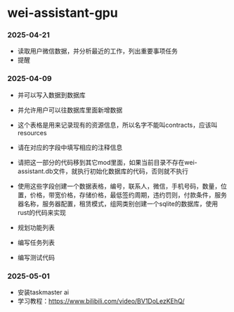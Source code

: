 # wei-assistant-gpu

### 2025-04-21

- 读取用户微信数据，并分析最近的工作，列出重要事项任务
- 提醒


### 2025-04-09
- 并可以写入数据到数据库
- 并允许用户可以往数据库里面新增数据
- 这个表格是用来记录现有的资源信息，所以名字不能叫contracts，应该叫resources
- 请在对应的字段中填写相应的注释信息
- 请把这一部分的代码移到其它mod里面，如果当前目录不存在wei-assistant.db文件，就执行初始化数据库的代码，否则就不执行
- 使用这些字段创建一个数据表格，编号，联系人，微信，手机号码，数量，位置，价格，带宽价格，存储价格，最低签约周期，违约罚则，付款条件，服务器名称，服务器配置，租赁模式，组网类别创建一个sqlite的数据库，使用rust的代码来实现

- 规划功能列表
- 编写任务列表
- 编写测试代码

### 2025-05-01

- 安装taskmaster ai
- 学习教程：https://www.bilibili.com/video/BV1DoLezKEhQ/